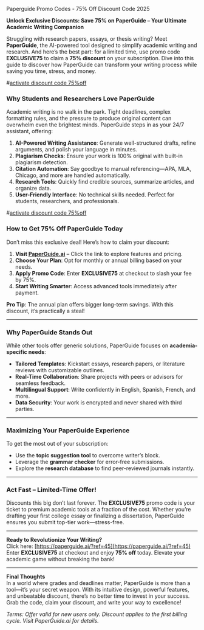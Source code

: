 Paperguide Promo Codes - 75% Off Discount Code  2025

**Unlock Exclusive Discounts: Save 75% on PaperGuide – Your Ultimate Academic Writing Companion**  

Struggling with research papers, essays, or thesis writing? Meet **PaperGuide**, the AI-powered tool designed to simplify academic writing and research. And here’s the best part: for a limited time, use promo code **EXCLUSIVE75** to claim a **75% discount** on your subscription. Dive into this guide to discover how PaperGuide can transform your writing process while saving you time, stress, and money.  

#[activate discount code 75%off](https://paperguide.ai/?ref=45)

### **Why Students and Researchers Love PaperGuide**  
Academic writing is no walk in the park. Tight deadlines, complex formatting rules, and the pressure to produce original content can overwhelm even the brightest minds. PaperGuide steps in as your 24/7 assistant, offering:  

1. **AI-Powered Writing Assistance**: Generate well-structured drafts, refine arguments, and polish your language in minutes.  
2. **Plagiarism Checks**: Ensure your work is 100% original with built-in plagiarism detection.  
3. **Citation Automation**: Say goodbye to manual referencing—APA, MLA, Chicago, and more are handled automatically.  
4. **Research Tools**: Quickly find credible sources, summarize articles, and organize data.  
5. **User-Friendly Interface**: No technical skills needed. Perfect for students, researchers, and professionals.  

#[activate discount code 75%off](https://paperguide.ai/?ref=45)

### **How to Get 75% Off PaperGuide Today**  
Don’t miss this exclusive deal! Here’s how to claim your discount:  

1. **Visit [PaperGuide.ai](https://paperguide.ai/?ref=45)** – Click the link to explore features and pricing.  
2. **Choose Your Plan**: Opt for monthly or annual billing based on your needs.  
3. **Apply Promo Code**: Enter **EXCLUSIVE75** at checkout to slash your fee by 75%.  
4. **Start Writing Smarter**: Access advanced tools immediately after payment.  

**Pro Tip**: The annual plan offers bigger long-term savings. With this discount, it’s practically a steal!  

---

### **Why PaperGuide Stands Out**  
While other tools offer generic solutions, PaperGuide focuses on **academia-specific needs**:  
- **Tailored Templates**: Kickstart essays, research papers, or literature reviews with customizable outlines.  
- **Real-Time Collaboration**: Share projects with peers or advisors for seamless feedback.  
- **Multilingual Support**: Write confidently in English, Spanish, French, and more.  
- **Data Security**: Your work is encrypted and never shared with third parties.  

---

### **Maximizing Your PaperGuide Experience**  
To get the most out of your subscription:  
- Use the **topic suggestion tool** to overcome writer’s block.  
- Leverage the **grammar checker** for error-free submissions.  
- Explore the **research database** to find peer-reviewed journals instantly.  

---

### **Act Fast – Limited-Time Offer!**  
Discounts this big don’t last forever. The **EXCLUSIVE75** promo code is your ticket to premium academic tools at a fraction of the cost. Whether you’re drafting your first college essay or finalizing a dissertation, PaperGuide ensures you submit top-tier work—stress-free.  

---

**Ready to Revolutionize Your Writing?**  
Click here: [https://paperguide.ai/?ref=45](https://paperguide.ai/?ref=45)  
Enter **EXCLUSIVE75** at checkout and enjoy **75% off** today. Elevate your academic game without breaking the bank!  

---

**Final Thoughts**  
In a world where grades and deadlines matter, PaperGuide is more than a tool—it’s your secret weapon. With its intuitive design, powerful features, and unbeatable discount, there’s no better time to invest in your success. Grab the code, claim your discount, and write your way to excellence!  

*Terms: Offer valid for new users only. Discount applies to the first billing cycle. Visit PaperGuide.ai for details.*
